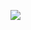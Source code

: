 ![](https://github.com/indahpuspitaa17/TensorFlow-Data-and-Deployment/1-Browser-based-Models-with-TensorFlow.js/image.png)
